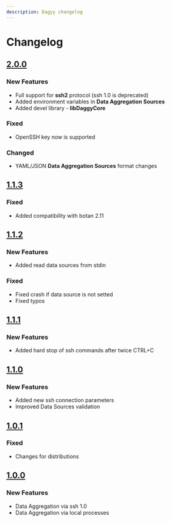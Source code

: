 ```yaml
---
description: Dagyy changelog
---
```


# Changelog

## [2.0.0](https://github.com/synacker/daggy/releases/tag/2.0.0)

### New Features

* Full support for **ssh2** protocol \(ssh 1.0 is deprecated\)
* Added environment variables in **Data Aggregation Sources**
* Added devel library - **libDaggyCore**

### Fixed

* OpenSSH key now is supported

### Changed

* YAML/JSON **Data Aggregation Sources** format changes

## [1.1.3](https://github.com/synacker/daggy/releases/tag/1.1.3)

### Fixed

* Added compatibility with botan 2.11

## [1.1.2](https://github.com/synacker/daggy/releases/tag/1.1.2)

### New Features

* Added read data sources from stdin

### Fixed

* Fixed crash if data source is not setted
* Fixed typos

## [1.1.1](https://github.com/synacker/daggy/releases/tag/1.1.1)

### New Features

* Added hard stop of ssh commands after twice CTRL+C

## [1.1.0](https://github.com/synacker/daggy/releases/tag/1.1.0)

### New Features

* Added new ssh connection parameters
* Improved Data Sources validation

## [1.0.1](https://github.com/synacker/daggy/releases/tag/1.0.1)

### Fixed

* Changes for distributions

## [1.0.0](https://github.com/synacker/daggy/releases/tag/1.0.0)

### New Features

* Data Aggregation via ssh 1.0
* Data Aggregation via local processes






